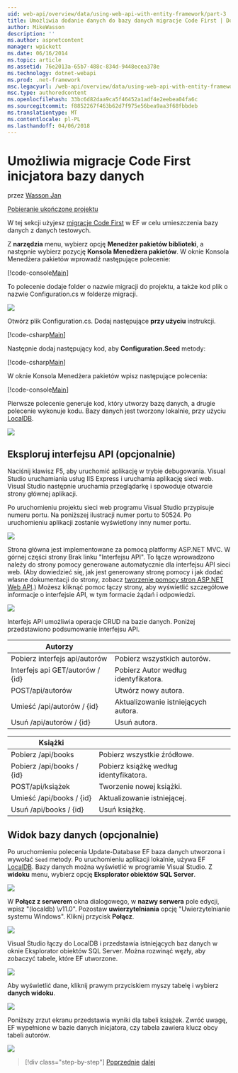 ```yaml
---
uid: web-api/overview/data/using-web-api-with-entity-framework/part-3
title: Umożliwia dodanie danych do bazy danych migracje Code First | Dokumentacja firmy Microsoft
author: MikeWasson
description: ''
ms.author: aspnetcontent
manager: wpickett
ms.date: 06/16/2014
ms.topic: article
ms.assetid: 76e2013a-65b7-488c-834d-9448ecea378e
ms.technology: dotnet-webapi
ms.prod: .net-framework
msc.legacyurl: /web-api/overview/data/using-web-api-with-entity-framework/part-3
msc.type: authoredcontent
ms.openlocfilehash: 33bc6d82daa9ca5f46452a1adf4e2eebea04fa6c
ms.sourcegitcommit: f8852267f463b62d7f975e56bea9aa3f68fbbdeb
ms.translationtype: MT
ms.contentlocale: pl-PL
ms.lasthandoff: 04/06/2018
---
```

<a name="use-code-first-migrations-to-seed-the-database"></a>Umożliwia migracje Code First inicjatora bazy danych
====================
przez [Wasson Jan](https://github.com/MikeWasson)

[Pobieranie ukończone projektu](https://github.com/MikeWasson/BookService)

W tej sekcji użyjesz [migracje Code First](https://msdn.microsoft.com/data/jj591621) w EF w celu umieszczenia bazy danych z danych testowych.

Z **narzędzia** menu, wybierz opcję **Menedżer pakietów biblioteki**, a następnie wybierz pozycję **Konsola Menedżera pakietów**. W oknie Konsola Menedżera pakietów wprowadź następujące polecenie:

[!code-console[Main](part-3/samples/sample1.cmd)]

To polecenie dodaje folder o nazwie migracji do projektu, a także kod plik o nazwie Configuration.cs w folderze migracji.

![](part-3/_static/image1.png)

Otwórz plik Configuration.cs. Dodaj następujące **przy użyciu** instrukcji.

[!code-csharp[Main](part-3/samples/sample2.cs)]

Następnie dodaj następujący kod, aby **Configuration.Seed** metody:

[!code-csharp[Main](part-3/samples/sample3.cs)]

W oknie Konsola Menedżera pakietów wpisz następujące polecenia:

[!code-console[Main](part-3/samples/sample4.cmd)]

Pierwsze polecenie generuje kod, który utworzy bazę danych, a drugie polecenie wykonuje kodu. Bazy danych jest tworzony lokalnie, przy użyciu [LocalDB](https://msdn.microsoft.com/library/hh510202.aspx).

![](part-3/_static/image2.png)

## <a name="explore-the-api-optional"></a>Eksploruj interfejsu API (opcjonalnie)

Naciśnij klawisz F5, aby uruchomić aplikację w trybie debugowania. Visual Studio uruchamiania usług IIS Express i uruchamia aplikację sieci web. Visual Studio następnie uruchamia przeglądarkę i spowoduje otwarcie strony głównej aplikacji.

Po uruchomieniu projektu sieci web programu Visual Studio przypisuje numeru portu. Na poniższej ilustracji numer portu to 50524. Po uruchomieniu aplikacji zostanie wyświetlony inny numer portu.

![](part-3/_static/image3.png)

Strona główna jest implementowane za pomocą platformy ASP.NET MVC. W górnej części strony Brak linku "Interfejsu API". To łącze wprowadzono należy do strony pomocy generowane automatycznie dla interfejsu API sieci web. (Aby dowiedzieć się, jak jest generowany stronę pomocy i jak dodać własne dokumentacji do strony, zobacz [tworzenie pomocy stron ASP.NET Web API](../../getting-started-with-aspnet-web-api/creating-api-help-pages.md).) Możesz kliknąć pomoc łączy strony, aby wyświetlić szczegółowe informacje o interfejsie API, w tym formacie żądań i odpowiedzi.

![](part-3/_static/image4.png)

Interfejs API umożliwia operacje CRUD na bazie danych. Poniżej przedstawiono podsumowanie interfejsu API.

| Autorzy |  |
| --- | -- |
| Pobierz interfejs api/autorów | Pobierz wszystkich autorów. |
| Interfejs api GET/autorów / {id} | Pobierz Autor według identyfikatora. |
| POST/api/autorów | Utwórz nowy autora. |
| Umieść /api/autorów / {id} | Aktualizowanie istniejących autora. |
| Usuń /api/autorów / {id} | Usuń autora. |

| Książki |  |
| --- | -- |
| Pobierz /api/books | Pobierz wszystkie źródłowe. |
| Pobierz /api/books / {id} | Pobierz książkę według identyfikatora. |
| POST/api/książek | Tworzenie nowej książki. |
| Umieść /api/books / {id} | Aktualizowanie istniejącej. |
| Usuń /api/books / {id} | Usuń książkę. |

## <a name="view-the-database-optional"></a>Widok bazy danych (opcjonalnie)

Po uruchomieniu polecenia Update-Database EF baza danych utworzona i wywołać `Seed` metody. Po uruchomieniu aplikacji lokalnie, używa EF [LocalDB](https://blogs.msdn.com/b/sqlexpress/archive/2011/07/12/introducing-localdb-a-better-sql-express.aspx). Bazy danych można wyświetlić w programie Visual Studio. Z **widoku** menu, wybierz opcję **Eksplorator obiektów SQL Server**.

![](part-3/_static/image5.png)

W **Połącz z serwerem** okna dialogowego, w **nazwy serwera** pole edycji, wpisz "(localdb) \v11.0". Pozostaw **uwierzytelniania** opcję "Uwierzytelnianie systemu Windows". Kliknij przycisk **Połącz**.

![](part-3/_static/image6.png)

Visual Studio łączy do LocalDB i przedstawia istniejących baz danych w oknie Eksplorator obiektów SQL Server. Można rozwinąć węzły, aby zobaczyć tabele, które EF utworzone.

![](part-3/_static/image7.png)

Aby wyświetlić dane, kliknij prawym przyciskiem myszy tabelę i wybierz **danych widoku**.

![](part-3/_static/image8.png)

Poniższy zrzut ekranu przedstawia wyniki dla tabeli książek. Zwróć uwagę, EF wypełnione w bazie danych inicjatora, czy tabela zawiera klucz obcy tabeli autorów.

![](part-3/_static/image9.png)

> [!div class="step-by-step"]
> [Poprzednie](part-2.md)
> [dalej](part-4.md)
